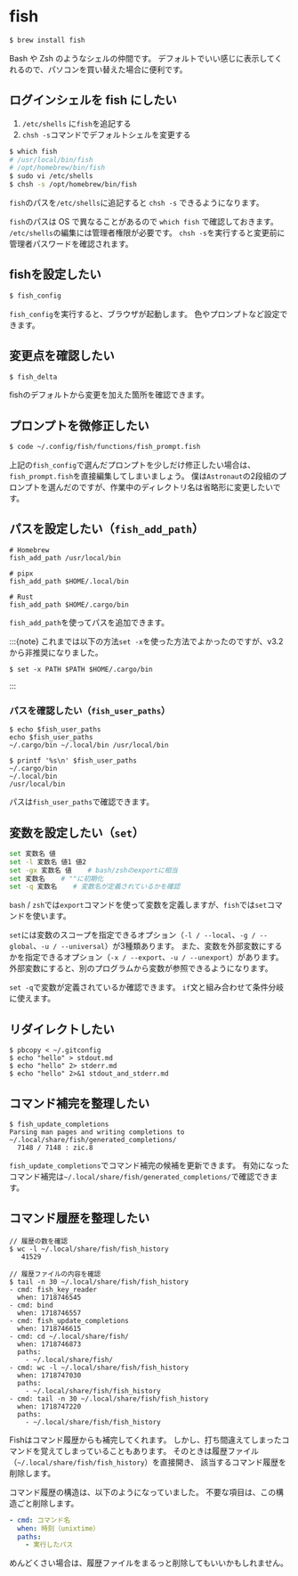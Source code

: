 # fish

```bash
$ brew install fish
```

Bash や Zsh のようなシェルの仲間です。
デフォルトでいい感じに表示してくれるので、パソコンを買い替えた場合に便利です。

## ログインシェルを fish にしたい

1. `/etc/shells` に`fish`を追記する
2. `chsh -s`コマンドでデフォルトシェルを変更する

```bash
$ which fish
# /usr/local/bin/fish
# /opt/homebrew/bin/fish
$ sudo vi /etc/shells
$ chsh -s /opt/homebrew/bin/fish
```

`fish`のパスを`/etc/shells`に追記すると `chsh -s` できるようになります。

`fish`のパスは OS で異なることがあるので `which fish` で確認しておきます。
`/etc/shells`の編集には管理者権限が必要です。
`chsh -s`を実行すると変更前に管理者パスワードを確認されます。

## fishを設定したい

```bash
$ fish_config
```

``fish_config``を実行すると、ブラウザが起動します。
色やプロンプトなど設定できます。

## 変更点を確認したい

```bash
$ fish_delta
```

fishのデフォルトから変更を加えた箇所を確認できます。

## プロンプトを微修正したい

```bash
$ code ~/.config/fish/functions/fish_prompt.fish
```

上記の``fish_config``で選んだプロンプトを少しだけ修正したい場合は、``fish_prompt.fish``を直接編集してしまいましょう。
僕は``Astronaut``の2段組のプロンプトを選んだのですが、作業中のディレクトリ名は省略形に変更したいです。

## パスを設定したい（``fish_add_path``）

```fish
# Homebrew
fish_add_path /usr/local/bin

# pipx
fish_add_path $HOME/.local/bin

# Rust
fish_add_path $HOME/.cargo/bin
```

``fish_add_path``を使ってパスを追加できます。

:::{note}
これまでは以下の方法``set -x``を使った方法でよかったのですが、v3.2から非推奨になりました。

```console
$ set -x PATH $PATH $HOME/.cargo/bin
```

:::

### パスを確認したい（``fish_user_paths``）

```console
$ echo $fish_user_paths
echo $fish_user_paths
~/.cargo/bin ~/.local/bin /usr/local/bin

$ printf '%s\n' $fish_user_paths
~/.cargo/bin
~/.local/bin
/usr/local/bin
```

パスは``fish_user_paths``で確認できます。

## 変数を設定したい（``set``）

```bash
set 変数名 値
set -l 変数名 値1 値2
set -gx 変数名 値    # bash/zshのexportに相当
set 変数名    # ""に初期化
set -q 変数名    # 変数名が定義されているかを確認
```

``bash`` / ``zsh``では``export``コマンドを使って変数を定義しますが、``fish``では``set``コマンドを使います。

``set``には変数のスコープを指定できるオプション（``-l / --local``、``-g / --global``、``-u / --universal``）が3種類あります。
また、変数を外部変数にするかを指定できるオプション（``-x / --export``、``-u / --unexport``）があります。
外部変数にすると、別のプログラムから変数が参照できるようになります。

``set -q``で変数が定義されているか確認できます。
``if``文と組み合わせて条件分岐に使えます。

## リダイレクトしたい

```
$ pbcopy < ~/.gitconfig
$ echo "hello" > stdout.md
$ echo "hello" 2> stderr.md
$ echo "hello" 2>&1 stdout_and_stderr.md
```

## コマンド補完を整理したい

```console
$ fish_update_completions
Parsing man pages and writing completions to ~/.local/share/fish/generated_completions/
  7148 / 7148 : zic.8
```

``fish_update_completions``でコマンド補完の候補を更新できます。
有効になったコマンド補完は``~/.local/share/fish/generated_completions/``で確認できます。

## コマンド履歴を整理したい

```console
// 履歴の数を確認
$ wc -l ~/.local/share/fish/fish_history
   41529

// 履歴ファイルの内容を確認
$ tail -n 30 ~/.local/share/fish/fish_history
- cmd: fish_key_reader
  when: 1718746545
- cmd: bind
  when: 1718746557
- cmd: fish_update_completions
  when: 1718746615
- cmd: cd ~/.local/share/fish/
  when: 1718746873
  paths:
    - ~/.local/share/fish/
- cmd: wc -l ~/.local/share/fish/fish_history
  when: 1718747030
  paths:
    - ~/.local/share/fish/fish_history
- cmd: tail -n 30 ~/.local/share/fish/fish_history
  when: 1718747220
  paths:
    - ~/.local/share/fish/fish_history
```

Fishはコマンド履歴からも補完してくれます。
しかし、打ち間違えてしまったコマンドを覚えてしまっていることもあります。
そのときは履歴ファイル（``~/.local/share/fish/fish_history``）を直接開き、
該当するコマンド履歴を削除します。

コマンド履歴の構造は、以下のようになっていました。
不要な項目は、この構造ごと削除します。

```yaml
- cmd: コマンド名
  when: 時刻（unixtime）
  paths:
    - 実行したパス
```

めんどくさい場合は、履歴ファイルをまるっと削除してもいいかもしれません。

